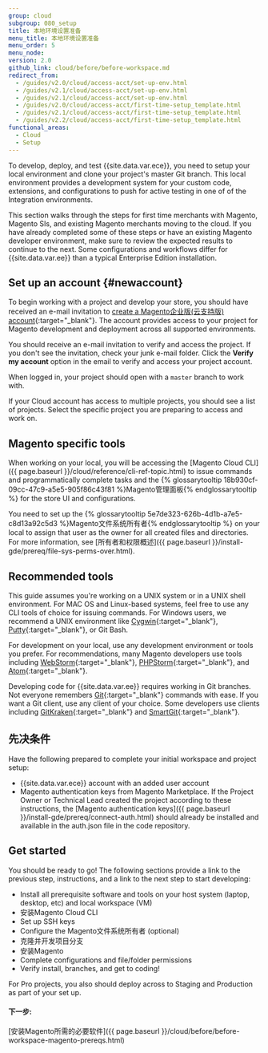 ```yaml
---
group: cloud
subgroup: 080_setup
title: 本地环境设置准备
menu_title: 本地环境设置准备
menu_order: 5
menu_node:
version: 2.0
github_link: cloud/before/before-workspace.md
redirect_from:
  - /guides/v2.0/cloud/access-acct/set-up-env.html
  - /guides/v2.1/cloud/access-acct/set-up-env.html
  - /guides/v2.1/cloud/access-acct/set-up-env.html
  - /guides/v2.0/cloud/access-acct/first-time-setup_template.html
  - /guides/v2.1/cloud/access-acct/first-time-setup_template.html
  - /guides/v2.2/cloud/access-acct/first-time-setup_template.html
functional_areas:
  - Cloud
  - Setup
---
```


To develop, deploy, and test {{site.data.var.ece}}, you need to setup your local environment and clone your project's master Git branch. This local environment provides a development system for your custom code, extensions, and configurations to push for active testing in one of of the Integration environments.

This section walks through the steps for first time merchants with Magento, Magento SIs, and existing Magento merchants moving to the cloud. If you have already completed some of these steps or have an existing Magento developer environment, make sure to review the expected results to continue to the next. Some configurations and workflows differ for {{site.data.var.ee}} than a typical Enterprise Edition installation.

## Set up an account {#newaccount}
To begin working with a project and develop your store, you should have received an e-mail invitation to [create a Magento企业版(云支持版) account](https://accounts.magento.cloud){:target="_blank"}. The account provides access to your project for Magento development and deployment across all supported environments.

You should receive an e-mail invitation to verify and access the project. If you don't see the invitation, check your junk e-mail folder. Click the **Verify my account** option in the email to verify and access your project account.

When logged in, your project should open with a `master` branch to work with.

If your Cloud account has access to multiple projects, you should see a list of projects. Select the specific project you are preparing to access and work on.

## Magento specific tools
When working on your local, you will be accessing the [Magento Cloud CLI]({{ page.baseurl }}/cloud/reference/cli-ref-topic.html) to issue commands and programmatically complete tasks and the {% glossarytooltip 18b930cf-09cc-47c9-a5e5-905f86c43f81 %}Magento管理面板{% endglossarytooltip %} for the store UI and configurations.

You need to set up the {% glossarytooltip 5e7de323-626b-4d1b-a7e5-c8d13a92c5d3 %}Magento文件系统所有者{% endglossarytooltip %} on your local to assign that user as the owner for all created files and directories. For more information, see [所有者和权限概述]({{ page.baseurl }}/install-gde/prereq/file-sys-perms-over.html).

## Recommended tools
This guide assumes you're working on a UNIX system or in a UNIX shell environment. For MAC OS and Linux-based systems, feel free to use any CLI tools of choice for issuing commands. For Windows users, we recommend a UNIX environment like [Cygwin](https://www.cygwin.com/){:target="_blank"}, [Putty](http://www.putty.org/){:target="_blank"}, or Git Bash.

For development on your local, use any development environment or tools you prefer. For recommendations, many Magento developers use tools including [WebStorm](https://www.jetbrains.com/webstorm/){:target="_blank"}, [PHPStorm](https://www.jetbrains.com/phpstorm/){:target="_blank"}, and [Atom](https://atom.io/){:target="_blank"}.

Developing code for {{site.data.var.ee}} requires working in Git branches. Not everyone remembers [Git](https://git-scm.com/docs){:target="_blank"} commands with ease. If you want a Git client, use any client of your choice. Some developers use clients including [GitKraken](https://www.gitkraken.com/){:target="_blank"} and [SmartGit](https://www.syntevo.com/smartgit/){:target="_blank"}.

## 先决条件
Have the following prepared to complete your initial workspace and project setup:

 * {{site.data.var.ece}} account with an added user account
 * Magento authentication keys from Magento Marketplace. If the Project Owner or Technical Lead created the project according to these instructions, the [Magento authentication keys]({{ page.baseurl }}/install-gde/prereq/connect-auth.html) should already be installed and available in the auth.json file in the code repository.

## Get started
You should be ready to go! The following sections provide a link to the previous step, instructions, and a link to the next step to start developing:

* Install all prerequisite software and tools on your host system (laptop, desktop, etc) and local workspace (VM)
* 安装Magento Cloud CLI
* Set up SSH keys
* Configure the Magento文件系统所有者 (optional)
* 克隆并开发项目分支
* 安装Magento
* Complete configurations and file/folder permissions
* Verify install, branches, and get to coding!

For Pro projects, you also should deploy across to Staging and Production as part of your set up.

#### 下一步:
[安装Magento所需的必要软件]({{ page.baseurl }}/cloud/before/before-workspace-magento-prereqs.html)
